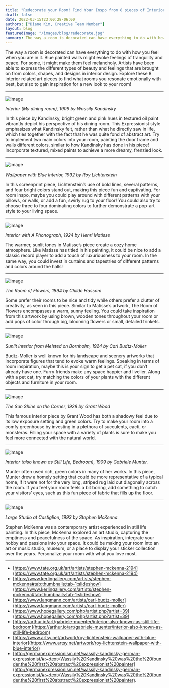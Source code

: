 ```yaml
---
title: "Redecorate your Room! Find Your Inspo from 8 pieces of Interior Art"
draft: false
date: 2022-03-15T23:00:28-06:00
authors: ["Diane Kim, Creative Team Member"]
layout: blog
featuredImage: "/images/blog/redecorate.jpg"
summary: The way a room is decorated can have everything to do with how you feel when you are in it. Blue painted walls might evoke feelings of tranquility and peace. For some, it might make them feel melancholy. Artists have been able to express the different types of beauty and feelings that are brought on from colors, shapes, and designs in interior design. Explore these 8 interior related art pieces to find what rooms you resonate emotionally with best, but also to gain inspiration for a new look to your room!
---
```


The way a room is decorated can have everything to do with how you feel when you are in it. Blue painted walls might evoke feelings of tranquility and peace. For some, it might make them feel melancholy. Artists have been able to express the different types of beauty and feelings that are brought on from colors, shapes, and designs in interior design. Explore these 8 interior related art pieces to find what rooms you resonate emotionally with best, but also to gain inspiration for a new look to your room!

---

![image](/images/blog/post/redecorate/1.jpg#blog)

 _Interior (My dining room), 1909 by Wassily Kandinsky_

In this piece by Kandinsky, bright green and pink hues in textured oil paint vibrantly depict his perspective of his dining room. This Expressionist style emphasizes what Kandinsky felt, rather than what he directly saw in life, which ties together with the fact that he was quite fond of abstract art. Try to implement two main colors into your room, painting the door frame and walls different colors, similar to how Kandinsky has done in his piece! Incorporate textured, mixed paints to achieve a more dreamy, frenzied look.

---

![image](/images/blog/post/redecorate/2.jpg#blog)

_Wallpaper with Blue Interior, 1992 by Roy Lichtenstein_

In this screenprint piece, Lichtenstein’s use of bold lines, several patterns, and four bright colors stand out, making this piece fun and captivating. For room inspo, maybe you could play around with different patterns with your pillows, or walls, or add a fun, swirly rug to your floor! You could also try to choose three to four dominating colors to further demonstrate a pop-art style to your living space.

---

![image](/images/blog/post/redecorate/3.jpg#blog)

_Interior with A Phonograph, 1924 by Henri Matisse_

The warmer, sunlit tones in Matisse’s piece create a cozy home atmosphere. Like Matisse has titled in his painting, it could be nice to add a classic record player to add a touch of luxuriousness to your room. In the same way, you could invest in curtains and tapestries of different patterns and colors around the halls!

---

![image](/images/blog/post/redecorate/4.jpg#blog) 

_The Room of Flowers, 1894 by Childe Hassam_

Some prefer their rooms to be nice and tidy while others prefer a clutter of creativity, as seen in this piece. Similar to Matisse’s artwork, The Room of Flowers encompasses a warm, sunny feeling. You could take inspiration from this artwork by using brown, wooden tones throughout your room or add pops of color through big, blooming flowers or small, detailed trinkets.

---

![image](/images/blog/post/redecorate/5.jpg#blog)  

_Sunlit Interior from Melsted on Bornholm, 1924 by Carl Budtz-Moller_

Budtz-Moller is well known for his landscape and scenery artworks that incorporate figures that tend to evoke warm feelings. Speaking in terms of room inspiration, maybe this is your sign to get a pet cat, if you don’t already have one. Furry friends make any space happier and livelier. Along with a pet cat, try matching the colors of your plants with the different objects and furniture in your room.

---

![image](/images/blog/post/redecorate/6.jpg#blog) 

_The Sun Shine on the Corner, 1928 by Grant Wood_

This famous interior piece by Grant Wood has both a shadowy feel due to its low exposure setting and green colors. Try to make your room into a comfy greenhouse by investing in a plethora of succulents, cacti, or monsteras. Filling your space with a variety of plants is sure to make you feel more connected with the natural world.

---

![image](/images/blog/post/redecorate/7.jpg#blog)  

_Interior (also known as Still Life, Bedroom), 1909 by Gabriele Munter.&nbsp;_

Munter often used rich, green colors in many of her works. In this piece, Munter drew a homely setting that could be more representative of a typical home, if it were not for the very long, striped rug laid out diagonally across the room. If you feel your room feels a bit boring, add something to catch your visitors’ eyes, such as this fun piece of fabric that fills up the floor.

---

![image](/images/blog/post/redecorate/8.jpg#blog) 

_Large Studio at Castiglion, 1993 by Stephen McKenna._

Stephen McKenna was a contemporary artist experienced in still life painting. In this piece, McKenna explored an art studio, capturing the emptiness and peacefulness of the space. As inspiration, integrate your hobby and passions into your space. It could be making your room into an art or music studio, museum, or a place to display your sticker collection over the years. Personalize your room with what you love most.

---

*   [https://www.tate.org.uk/art/artists/stephen-mckenna-2194](https://www.tate.org.uk/art/artists/stephen-mckenna-2194)&nbsp;
*   [https://www.kerlingallery.com/artists/stephen-mckenna#tab:thumbnails;tab-1:slideshow](https://www.kerlingallery.com/artists/stephen-mckenna#tab:thumbnails;tab-1:slideshow)&nbsp;
*   [https://www.langmann.com/artists/carl-budtz-moller](https://www.langmann.com/artists/carl-budtz-moller)&nbsp;
*   [https://www.hopegallery.com/php/artist.php?artist=39](https://www.hopegallery.com/php/artist.php?artist=39)&nbsp;
*   [https://arthur.io/art/gabriele-muenter/interior-also-known-as-still-life-bedroom](https://arthur.io/art/gabriele-muenter/interior-also-known-as-still-life-bedroom)&nbsp;
*   [https://www.artsy.net/artwork/roy-lichtenstein-wallpaper-with-blue-interior](https://www.artsy.net/artwork/roy-lichtenstein-wallpaper-with-blue-interior)&nbsp;
*   [http://germanexpressionism.net/wassily-kandinsky-german-expressionist/#:~:text=Wassily%20Kandinsky%20was%20the%20founder,the%20first%20abstract%20expressionist%20painter](http://germanexpressionism.net/wassily-kandinsky-german-expressionist/#:~:text=Wassily%20Kandinsky%20was%20the%20founder,the%20first%20abstract%20expressionist%20painter).&nbsp;